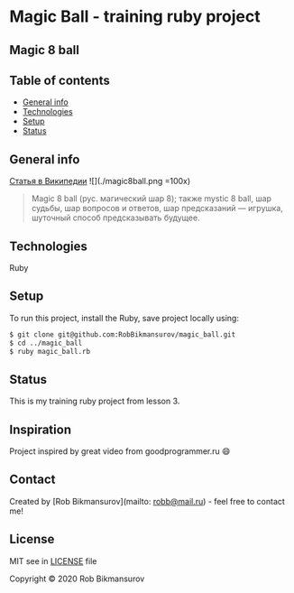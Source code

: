 # Magic Ball - training ruby project

## Magic 8 ball

## Table of contents
* [General info](#general-info)
* [Technologies](#technologies)
* [Setup](#setup)
* [Status](#status)

## General info

[Статья в Википедии](https://ru.wikipedia.org/wiki/Magic_8_ball) ![](./magic8ball.png =100x)

> Magic 8 ball (рус. магический шар 8); также mystic 8 ball, шар судьбы, шар вопросов и ответов, шар предсказаний — игрушка, шуточный способ предсказывать будущее.
	
## Technologies
Ruby

## Setup
To run this project, install the Ruby, save project locally using:

```bash
$ git clone git@github.com:RobBikmansurov/magic_ball.git
$ cd ../magic_ball
$ ruby magic_ball.rb
```
## Status
This is my training ruby project from lesson 3.

## Inspiration
Project inspired by great video from goodprogrammer.ru :smile:

## Contact
Created by [Rob Bikmansurov](mailto: robb@mail.ru) - feel free to contact me!

## License

MIT
see in [LICENSE](LICENSE) file

Copyright &copy; 2020 Rob Bikmansurov


